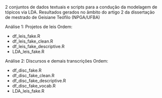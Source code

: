 2 conjuntos de dados textuais e scripts para a condução da modelagem de tópicos via LDA.
Resultados gerados no âmbito do artigo 2 da dissertação de mestrado de Geisiane Teófilo (NPGA/UFBA)

Análise 1: Projetos de leis
Ordem: 
- df_leis_fake.R
- df_leis_fake_clean.R
- df_leis_fake_descriptive.R
- LDA_leis_fake.R

Análise 2: Discursos e demais transcrições
Ordem:
- df_disc_fake.R
- df_disc_fake_clean.R
- df_disc_fake_descriptive.R
- df_disc_fake_vocab.R
- LDA_leis_fake.R
